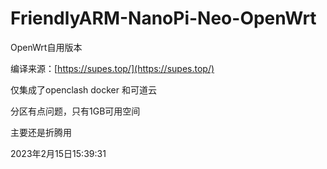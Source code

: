 # FriendlyARM-NanoPi-Neo-OpenWrt

 OpenWrt自用版本

编译来源：[https://supes.top/](https://supes.top/)

仅集成了openclash docker 和可道云

分区有点问题，只有1GB可用空间

主要还是折腾用

2023年2月15日15:39:31
